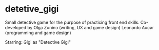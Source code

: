 # detetive_gigi
Small detective game for the purpose of practicing front end skills.
Co-developed by Olga Zunino (writing, UX and game design)
Leonardo Aucar (programming and game design)

Starring:
Gigi as "Detective Gigi"